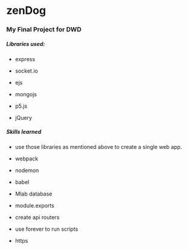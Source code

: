 # zenDog

### My Final Project for DWD

##### Libraries used:

* express

* socket.io

* ejs

* mongojs

* p5.js

* jQuery


##### Skills learned

* use those libraries as mentioned above to create a single web app.

* webpack

* nodemon

* babel

* Mlab database

* module.exports

* create api routers

* use forever to run scripts

* https

